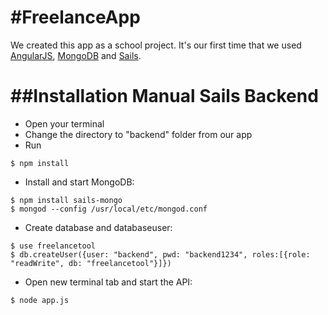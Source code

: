 #FreelanceApp
===========================

We created this app as a school project. It's our first time that we used [AngularJS](https://angularjs.org/), [MongoDB](https://www.mongodb.org/) and [Sails](http://sailsjs.org/#!/).

##Installation Manual Sails Backend
==================================

* Open your terminal
* Change the directory to "backend" folder from our app
* Run
```
$ npm install
```
* Install and start MongoDB:
```
$ npm install sails-mongo 
$ mongod --config /usr/local/etc/mongod.conf
```
* Create database and databaseuser:
```
$ use freelancetool
$ db.createUser({user: "backend", pwd: "backend1234", roles:[{role: "readWrite", db: "freelancetool"}]})
```
* Open new terminal tab and start the API:
```
$ node app.js
```
